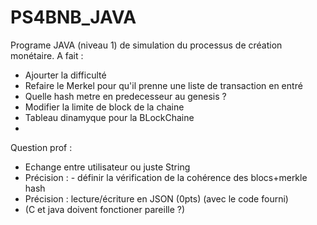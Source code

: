 # PS4BNB_JAVA
Programe JAVA  (niveau 1) de simulation du processus de création monétaire. 
A fait : 
- Ajourter la difficulté 
- Refaire le Merkel pour qu'il prenne une liste de transaction en entré 
- Quelle hash metre en predecesseur au genesis ?
- Modifier la limite de block de la chaine 
- Tableau dinamyque pour la BLockChaine
- 


Question prof :
- Echange entre utilisateur ou juste String
- Précision : - définir la vérification de la cohérence des blocs+merkle hash
- Précision : lecture/écriture en JSON (0pts) (avec le code fourni)
- (C et java doivent fonctioner pareille ?)
